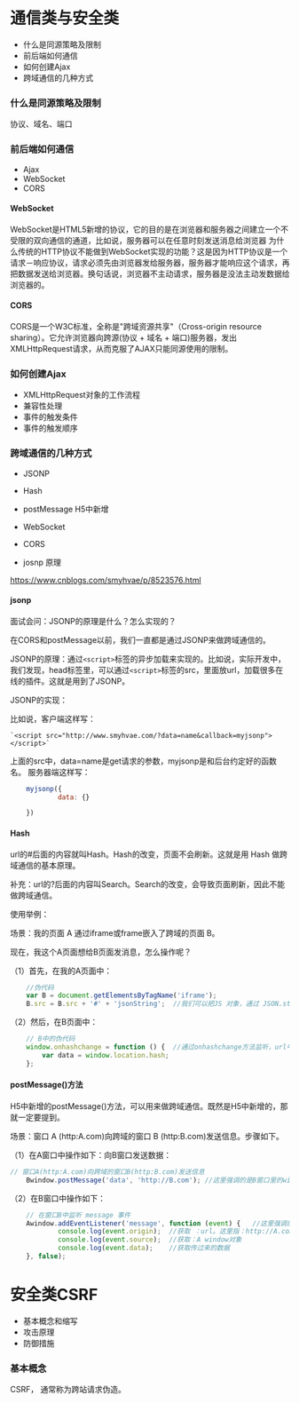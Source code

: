 # 通信类与安全类

- 什么是同源策略及限制
- 前后端如何通信
- 如何创建Ajax
- 跨域通信的几种方式

### 什么是同源策略及限制

协议、域名、端口

### 前后端如何通信
- Ajax
- WebSocket
- CORS

#### WebSocket
WebSocket是HTML5新增的协议，它的目的是在浏览器和服务器之间建立一个不受限的双向通信的通道，比如说，服务器可以在任意时刻发送消息给浏览器
为什么传统的HTTP协议不能做到WebSocket实现的功能？这是因为HTTP协议是一个请求－响应协议，请求必须先由浏览器发给服务器，服务器才能响应这个请求，再把数据发送给浏览器。换句话说，浏览器不主动请求，服务器是没法主动发数据给浏览器的。
#### CORS
CORS是一个W3C标准，全称是"跨域资源共享"（Cross-origin resource sharing）。它允许浏览器向跨源(协议 + 域名 + 端口)服务器，发出XMLHttpRequest请求，从而克服了AJAX只能同源使用的限制。
### 如何创建Ajax

- XMLHttpRequest对象的工作流程
- 兼容性处理
- 事件的触发条件
- 事件的触发顺序

### 跨域通信的几种方式
- JSONP
- Hash
- postMessage H5中新增
- WebSocket
- CORS

- josnp 原理

https://www.cnblogs.com/smyhvae/p/8523576.html

#### jsonp
面试会问：JSONP的原理是什么？怎么实现的？

在CORS和postMessage以前，我们一直都是通过JSONP来做跨域通信的。

JSONP的原理：通过`<script>`标签的异步加载来实现的。比如说，实际开发中，我们发现，head标签里，可以通过`<script>`标签的src，里面放url，加载很多在线的插件。这就是用到了JSONP。
 
 JSONP的实现：

比如说，客户端这样写：

    `<script src="http://www.smyhvae.com/?data=name&callback=myjsonp"></script>`
上面的src中，data=name是get请求的参数，myjsonp是和后台约定好的函数名。
服务器端这样写：
```javascript
	myjsonp({
			data: {}

	})
```
#### Hash
url的#后面的内容就叫Hash。Hash的改变，页面不会刷新。这就是用 Hash 做跨域通信的基本原理。

补充：url的?后面的内容叫Search。Search的改变，会导致页面刷新，因此不能做跨域通信。

使用举例：

场景：我的页面 A 通过iframe或frame嵌入了跨域的页面 B。

现在，我这个A页面想给B页面发消息，怎么操作呢？

（1）首先，在我的A页面中：
```javascript
    //伪代码
    var B = document.getElementsByTagName('iframe');
    B.src = B.src + '#' + 'jsonString';  //我们可以把JS 对象，通过 JSON.stringify()方法转成 json字符串，发给 B
```
（2）然后，在B页面中：
```javascript
    // B中的伪代码
    window.onhashchange = function () {  //通过onhashchange方法监听，url中的 hash 是否发生变化
        var data = window.location.hash;
    };
```
#### postMessage()方法
H5中新增的postMessage()方法，可以用来做跨域通信。既然是H5中新增的，那就一定要提到。

场景：窗口 A (http:A.com)向跨域的窗口 B (http:B.com)发送信息。步骤如下。

（1）在A窗口中操作如下：向B窗口发送数据：
```javascript
// 窗口A(http:A.com)向跨域的窗口B(http:B.com)发送信息
    Bwindow.postMessage('data', 'http://B.com'); //这里强调的是B窗口里的window对象
```
（2）在B窗口中操作如下：
```javascript
	// 在窗口B中监听 message 事件
	Awindow.addEventListener('message', function (event) {   //这里强调的是A窗口里的window对象
			console.log(event.origin);  //获取 ：url。这里指：http://A.com
			console.log(event.source);  //获取：A window对象
			console.log(event.data);    //获取传过来的数据
	}, false);
```
		
# 安全类CSRF
- 基本概念和缩写
- 攻击原理
- 防御措施
### 基本概念

CSRF， 通常称为跨站请求伪造。